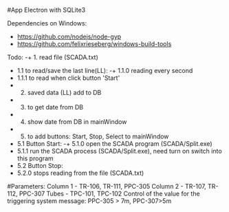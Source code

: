 #App Electron with SQLite3

Dependencies on Windows:
- https://github.com/nodejs/node-gyp
- https://github.com/felixrieseberg/windows-build-tools

Todo:
-+ 1. read file (SCADA.txt)
-  1.1 to read/save the last line(LL):
-+ 1.1.0 reading every second
-  1.1.1 to read when click button 'Start'
-  2. saved data (LL) add to DB
-  3. to get date from DB
-  4. show date from DB in mainWindow
-  5. to add buttons: Start, Stop, Select to mainWindow
-  5.1 Button Start:
-+ 5.1.0 open the SCADA program (SCADA/Split.exe)
-  5.1.1 run the SCADA process (SCADA/Split.exe), need turn on switch into this program
-  5.2 Button Stop:
-  5.2.0 stops reading from the file (SCADA.txt)

#Parameters:
Column 1 - TR-106, TR-111, PPC-305
Column 2 - TR-107, TR-112, PPC-307
Tubes - TPC-101, TPC-102
Control of the value for the triggering system message:
PPC-305 > 7m, PPC-307>5m